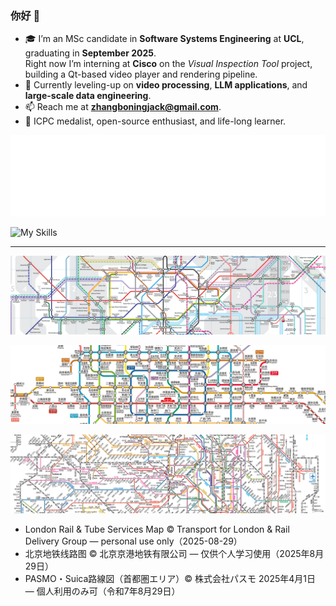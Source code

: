 ﻿### 你好 👋

- 🎓 I’m an MSc candidate in **Software Systems Engineering** at **UCL**, graduating in **September 2025**.  
  Right now I’m interning at **Cisco** on the *Visual Inspection Tool* project, building a Qt-based video player and rendering pipeline.
- 🌱 Currently leveling-up on **video processing**, **LLM applications**, and **large-scale data engineering**.
- 📫 Reach me at **zhangboningjack@gmail.com**.
- 🏅 ICPC medalist, open-source enthusiast, and life-long learner.

![Languages](./metrics.svg)

![My Skills](https://go-skill-icons.vercel.app/api/icons?i=cpp,c,java,python,javascript,typescript,html,qt,nodejs,mysql,mongodb,neo4j,tidb,spring,elementplus,flask,selenium,git,githubactions,nginx,ffmpeg,windows,ubuntu,kali,idea,cursor,audition,lightroom,photoshop,premiere)

---

<p align="center">
  <img src="assets/maps/cropped/london-centre.png" alt="London Rail &amp; Tube centre" />
</p>

<p align="center">
  <img src="assets/maps/cropped/beijing-centre.png" alt="Beijing Subway centre" />
</p>

<p align="center">
  <img src="assets/maps/cropped/tokyo-centre.png" alt="Tokyo Metro centre" />
</p>

- London Rail & Tube Services Map © Transport for London & Rail Delivery Group — personal use only（<!--MAP_UPDATE_DATE_EN-->2025-08-29<!--/MAP_UPDATE_DATE_EN-->）  
- 北京地铁线路图 © 北京京港地铁有限公司 — 仅供个人学习使用（<!--MAP_UPDATE_DATE_CN-->2025年8月29日<!--/MAP_UPDATE_DATE_CN-->）  
- PASMO・Suica路線図（首都圏エリア）© 株式会社パスモ 2025年4月1日 — 個人利用のみ可（<!--MAP_UPDATE_DATE_JP-->令和7年8月29日<!--/MAP_UPDATE_DATE_JP-->）










